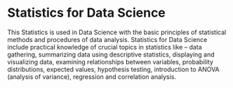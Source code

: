 # Statistics for Data Science
This Statistics is used in Data Science with the basic principles of statistical methods and procedures of data analysis. Statistics for Data Science include practical knowledge of crucial topics in statistics like – data gathering, summarizing data using descriptive statistics, displaying and visualizing data, examining relationships between variables, probability distributions, expected values, hypothesis testing, introduction to ANOVA (analysis of variance),
regression and correlation analysis.
